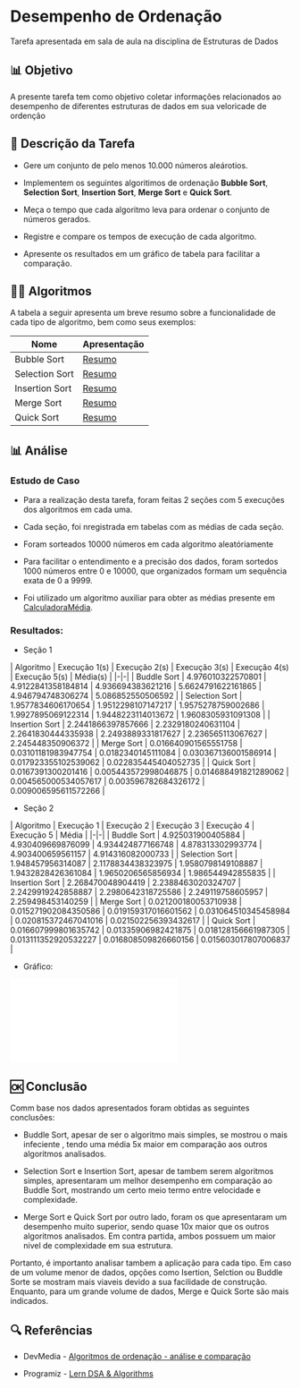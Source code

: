 # Desempenho de Ordenação

Tarefa apresentada em sala de aula na disciplina de Estruturas de Dados


## 📊 Objetivo

A presente tarefa tem como objetivo coletar informações relacionados ao desempenho de diferentes estruturas de dados em sua veloricade de ordenção

##

## 📃 Descrição da Tarefa

- Gere um conjunto de pelo menos 10.000 números aleárotios.

- Implementem os seguintes algoritimos de ordenação **Bubble Sort**, **Selection Sort**, **Insertion Sort**, **Merge Sort** e **Quick Sort**.

- Meça o tempo que cada algoritmo leva para ordenar o conjunto de números gerados.

- Registre e compare os tempos de execução de cada algoritmo.

- Apresente os resultados em um gráfico de tabela para facilitar a comparação.

##

## 👨‍💻 Algoritmos

A tabela a seguir apresenta um breve resumo sobre a funcionalidade de cada tipo de algoritmo, bem como seus exemplos:

| Nome | Apresentação |
|-|-|
| Bubble Sort | [Resumo](BubbleSort/README.md) |
| Selection Sort | [Resumo](SelectionSort/README.md) |
| Insertion Sort | [Resumo](IsertionSort/README.md) |
| Merge Sort | [Resumo](MergeSort/README.md) |
| Quick Sort | [Resumo](QuickSort/README.md) |

##

## 📊 Análise

### Estudo de Caso

- Para a realização desta tarefa, foram feitas 2 seções com 5 execuções dos algoritmos em cada uma.

- Cada seção, foi nregistrada em tabelas com as médias de cada seção.

- Foram sorteados 10000 números em cada algoritmo aleatóriamente

- Para facilitar o entendimento e a precisão dos dados, foram sortedos 1000 números entre 0 e 10000, que organizados formam um sequência exata de 0 a 9999.

- Foi utilizado um algoritmo auxiliar para obter as médias presente em [CalculadoraMédia](CalculadoraMedia.py).

### Resultados: 

- Seção 1

| Algoritmo | Execução 1(s) | Execução 2(s) | Execução 3(s) | Execução 4(s) | Execução 5(s) | Média(s) |
|-|-|
| Buddle Sort | 4.976010322570801 | 4.9122841358184814 | 4.936694383621216 | 5.6624791622161865 | 4.946794748306274 | 5.086852550506592 |
| Selection Sort | 1.9577834606170654 | 1.9512298107147217 | 1.9575278759002686 | 1.9927895069122314 | 1.9448223114013672 | 1.9608305931091308 |
| Insertion Sort | 2.2441866397857666 | 2.2329180240631104 | 2.2641830444335938 | 2.2493889331817627 | 2.236565113067627 | 2.245448350906372 |
| Merge Sort | 0.016640901565551758 | 0.03101181983947754 | 0.0182340145111084 | 0.030367136001586914 | 0.017923355102539062 | 0.022835445404052735 |
| Quick Sort | 0.0167391300201416 | 0.005443572998046875 | 0.014688491821289062 | 0.004565000534057617 | 0.003596782684326172 | 0.009006595611572266 |

- Seção 2

| Algoritmo | Execução 1 | Execução 2 | Execução 3 | Execução 4 | Execução 5 | Média |
|-|-|
| Buddle Sort | 4.925031900405884 | 4.930409669876099 | 4.934424877166748 | 4.878313302993774 | 4.903400659561157 | 4.914316082000733 |
| Selection Sort | 1.948457956314087 | 2.1178834438323975 | 1.9580798149108887 | 1.9432828426361084 | 1.9650206565856934 | 1.986544942855835 |
| Insertion Sort | 2.268470048904419 | 2.2388463020324707 | 2.2429919242858887 | 2.2980642318725586 | 2.249119758605957 | 2.259498453140259 |
| Merge Sort | 0.021200180053710938 | 0.015271902084350586 | 0.019159317016601562 | 0.031064510345458984 | 0.020815372467041016 | 0.021502256393432617 |
| Quick Sort | 0.016607999801635742 | 0.01335906982421875 | 0.018128156661987305 | 0.013111352920532227 | 0.016808509826660156 | 0.015603017807006837 |

- Gráfico:

![Gráfico de Desempenho](grafico.html)

## 🆗 Conclusão

Comm base nos dados apresentados foram obtidas as seguintes conclusões:

- Buddle Sort, apesar de ser o algoritmo mais simples, se mostrou o mais infeciente , tendo uma média 5x maior em comparação aos outros algoritmos analisados.

- Selection Sort e Insertion Sort, apesar de tambem serem algoritmos simples, apresentaram um melhor desempenho em comparação ao Buddle Sort, mostrando um certo meio termo entre velocidade e complexidade.

- Merge Sort e Quick Sort por outro lado, foram os que apresentaram um desempenho muito superior, sendo quase 10x maior que os outros algoritmos analisados. Em contra partida, ambos possuem um maior nivel de complexidade em sua estrutura.

Portanto, é importanto analisar tambem a aplicação para cada tipo. Em caso de um volume menor de dados, opções como Isertion, Selction ou Buddle Sorte se mostram mais viaveis devido a sua facilidade de construção. Enquanto, para um grande volume de dados, Merge e Quick Sorte são mais indicados.  

##

## 🔍 Referências

- DevMedia -  [Algoritmos de ordenação - análise e comparação ](https://www.devmedia.com.br/algoritmos-de-ordenacao-analise-e-comparacao/28261)

- Programiz - [Lern DSA & Algorithms](https://www.programiz.com/dsa)

##